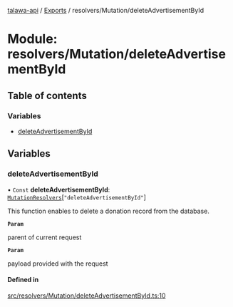 [talawa-api](../README.md) / [Exports](../modules.md) / resolvers/Mutation/deleteAdvertisementById

# Module: resolvers/Mutation/deleteAdvertisementById

## Table of contents

### Variables

- [deleteAdvertisementById](resolvers_Mutation_deleteAdvertisementById.md#deleteadvertisementbyid)

## Variables

### deleteAdvertisementById

• `Const` **deleteAdvertisementById**: [`MutationResolvers`](types_generatedGraphQLTypes.md#mutationresolvers)[``"deleteAdvertisementById"``]

This function enables to delete a donation record from the database.

**`Param`**

parent of current request

**`Param`**

payload provided with the request

#### Defined in

[src/resolvers/Mutation/deleteAdvertisementById.ts:10](https://github.com/PalisadoesFoundation/talawa-api/blob/362768f/src/resolvers/Mutation/deleteAdvertisementById.ts#L10)
